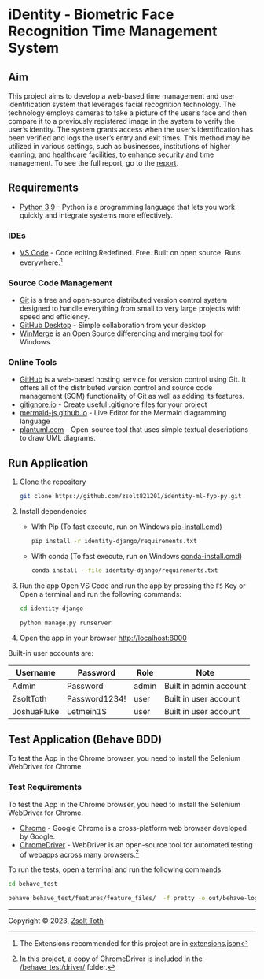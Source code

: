 
# iDentity - Biometric Face Recognition Time Management System

## Aim

This project aims to develop a web-based time management and user identification system that leverages facial recognition technology. The technology employs cameras to take a picture of the user’s face and then compare it to a previously registered image in the system to verify the user’s identity. The system grants access when the user’s identification has been verified and logs the user’s entry and exit times. This method may be utilized in various settings, such as businesses, institutions of higher learning, and healthcare facilities, to enhance security and time management. To see the full report, go to the [report](./docs/report.pdf).

## Requirements

- [Python 3.9](https://www.python.org/downloads/) - Python is a programming language that lets you work quickly and integrate systems more effectively.

### IDEs

- [VS Code](https://code.visualstudio.com/) - Code editing.Redefined. Free. Built on open source. Runs everywhere.[^vs-code]

[^vs-code]: The Extensions recommended for this project are in [extensions.json](./.vscode/extensions.json)

### Source Code Management

- [Git](https://git-scm.com/) is a free and open-source distributed version control system designed to handle everything from small to very large projects with speed and efficiency.
- [GitHub Desktop](https://desktop.github.com/) - Simple collaboration from your desktop
- [WinMerge](https://winmerge.org/) is an Open Source differencing and merging tool for Windows.


### Online Tools

- [GitHub](https://wwww.github.com) is a web-based hosting service for version control using Git. It offers all of the distributed version control and source code management (SCM) functionality of Git as well as adding its features.
- [gitignore.io](https://www.toptal.com/developers/gitignore) - Create useful .gitignore files for your project
- [mermaid-js.github.io](https://mermaid-js.github.io/mermaid-live-editor) - Live Editor for the Mermaid diagramming language
- [plantuml.com](https://plantuml.com/) - Open-source tool that uses simple textual descriptions to draw UML diagrams.

## Run Application

1. Clone the repository

    ```bash
    git clone https://github.com/zsolt821201/identity-ml-fyp-py.git
    ```

2. Install dependencies
    - With Pip (To fast execute, run on Windows [pip-install.cmd](./pip-install.cmd))

        ```bash
        pip install -r identity-django/requirements.txt
        ```

    - With conda (To fast execute, run on Windows [conda-install.cmd](./conda-install.cmd))

        ```bash
        conda install --file identity-django/requirements.txt
        ```

3. Run the app
    Open VS Code and run the app by pressing the `F5` Key or  
    Open a terminal and run the following commands:

    ```bash
    cd identity-django
    ```

    ```bash
    python manage.py runserver
    ```

4. Open the app in your browser
    <http://localhost:8000>

Built-in user accounts are:

| Username       | Password       | Role  | Note                             |
|----------------|----------------|-------|----------------------------------|
| Admin          | Password       | admin | Built in admin account           |
| ZsoltToth      | Password1234!  | user  | Built in user account            |
| JoshuaFluke    | Letmein1$      | user  | Built in user account            |

## Test Application (Behave BDD)

To test the App in the Chrome browser, you need to install the Selenium WebDriver for Chrome.

### Test Requirements

To test the App in the Chrome browser, you need to install the Selenium WebDriver for Chrome.

- [Chrome](https://www.google.com/chrome/) - Google Chrome is a cross-platform web browser developed by Google.
- [ChromeDriver](https://sites.google.com/chromium.org/driver/?pli=1) - WebDriver is an open-source tool for automated testing of webapps across many browsers.[^chrome-driver]

[^chrome-driver]: In this project, a copy of ChromeDriver is included in the [/behave_test/driver/](../behave_test/driver/) folder.

To run the tests, open a terminal and run the following commands:

```bash
cd behave_test
```

```bash
behave behave_test/features/feature_files/  -f pretty -o out/behave-logs/all.txt
```

---
Copyright &copy; 2023, [Zsolt Toth](https://github.com/Zsolt821201/iDentity-ml-fyp-py)

